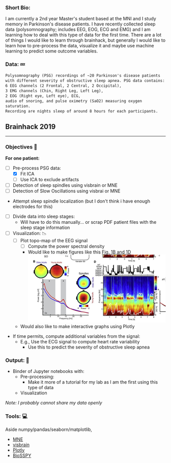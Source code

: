 ### Short Bio: ###
I am currently a 2nd year Master's student based at the MNI and I study memory in Parkinson's disease patients. I have recently collected sleep data (polysomnography; includes EEG, EOG, ECG and EMG) and I am learning how to deal with this type of data for the first time. There are a lot of things I would like to learn through brainhack, but generally I would like to learn how to pre-process the data, visualize it and maybe use machine learning to predict some outcome variables.

### Data: :zzz:
    Polysomnography (PSG) recordings of ~20 Parkinson's disease patients 
    with different severity of obstructive sleep apnea. PSG data contains:
    6 EEG channels (2 Frontal, 2 Central, 2 Occipital), 
    3 EMG channels (Chin, Right Leg, Left Leg), 
    2 EOG (Right eye, Left eye), ECG, 
    audio of snoring, and pulse oximetry (SaO2) measuring oxygen saturation. 
    Recording are nights sleep of around 8 hours for each participants.

## Brainhack 2019 
------
### Objectives   :date:
**For one patient:**
- [ ] Pre-process PSG data:
    - [X] Fit ICA
    - [ ] Use ICA to exclude artifacts
- [ ] Detection of sleep spindles using visbrain or MNE
- [ ] Detection of Slow Oscillations using visbrai or MNE
- Attempt sleep spindle localization (but I don't think i have enough electrodes for this)
- [ ] Divide data into sleep stages:
    - Will have to do this manually... or scrap PDF patient files with the sleep stage information
- [ ] Visualization: :chart_with_downwards_trend:
    - [ ] Plot topo-map of the EEG signal
        - [ ] Compute the power spectral density
        - Would like to make figures like this
    [Fig. 1B and 1D](https://www.cell.com/neuron/pdfExtended/S0896-6273(17)31073-5)
    ![Verynicefig](images/Fig_from_walker.jpg)
    - Would also like to make interactive graphs using Plotly
- If time permits, compute additional variables from the signal:
    - E.g., Use the ECG signal to compute heart rate variability
        - Use this to predict the severity of obstructive sleep apnea
### Output: :file_folder:
- Binder of Jupyter notebooks with:
    - Pre-processing:
        - Make it more of a tutorial for my lab as I am the first using this type of data
    - Visualization

*Note: I probably cannot share my data openly*
### Tools: :computer:
Aside numpy/pandas/seaborn/matplotlib,
* [MNE](https://martinos.org/mne/stable/index.html)
* [visbrain](http://visbrain.org/sleep.html)
* [Plotly](https://plot.ly/python/)
* [BioSSPY](https://github.com/PIA-Group/BioSPPy)
